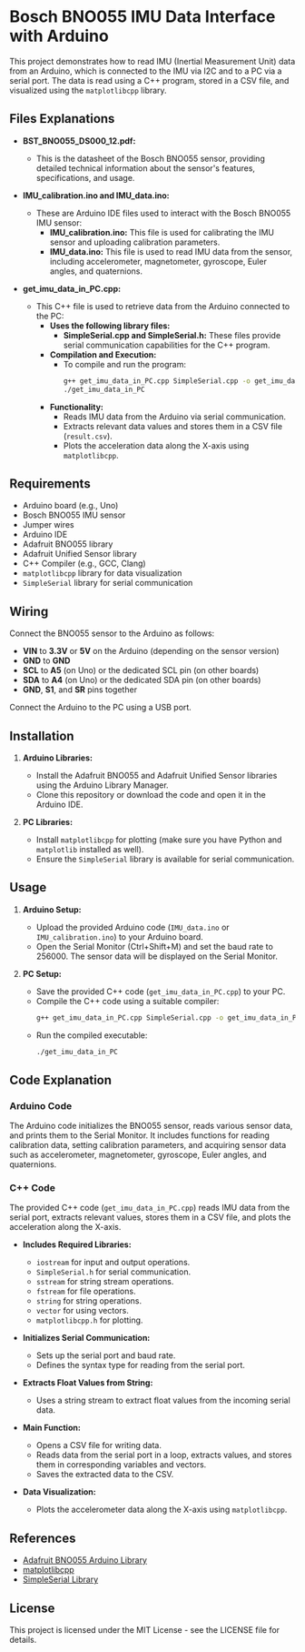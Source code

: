 # Bosch BNO055 IMU Data Interface with Arduino

This project demonstrates how to read IMU (Inertial Measurement Unit) data from an Arduino, which is connected to the IMU via I2C and to a PC via a serial port. The data is read using a C++ program, stored in a CSV file, and visualized using the `matplotlibcpp` library.

## Files Explanations

- **BST_BNO055_DS000_12.pdf:** 
  - This is the datasheet of the Bosch BNO055 sensor, providing detailed technical information about the sensor's features, specifications, and usage.

- **IMU_calibration.ino and IMU_data.ino:**
  - These are Arduino IDE files used to interact with the Bosch BNO055 IMU sensor:
    - **IMU_calibration.ino:** This file is used for calibrating the IMU sensor and uploading calibration parameters.
    - **IMU_data.ino:** This file is used to read IMU data from the sensor, including accelerometer, magnetometer, gyroscope, Euler angles, and quaternions.

- **get_imu_data_in_PC.cpp:**
  - This C++ file is used to retrieve data from the Arduino connected to the PC:
    - **Uses the following library files:**
      - **SimpleSerial.cpp and SimpleSerial.h:** These files provide serial communication capabilities for the C++ program.
    - **Compilation and Execution:**
      - To compile and run the program:
        ```sh
        g++ get_imu_data_in_PC.cpp SimpleSerial.cpp -o get_imu_data_in_PC -std=c++11
        ./get_imu_data_in_PC
        ```
    - **Functionality:**
      - Reads IMU data from the Arduino via serial communication.
      - Extracts relevant data values and stores them in a CSV file (`result.csv`).
      - Plots the acceleration data along the X-axis using `matplotlibcpp`.

## Requirements

- Arduino board (e.g., Uno)
- Bosch BNO055 IMU sensor
- Jumper wires
- Arduino IDE
- Adafruit BNO055 library
- Adafruit Unified Sensor library
- C++ Compiler (e.g., GCC, Clang)
- `matplotlibcpp` library for data visualization
- `SimpleSerial` library for serial communication

## Wiring

Connect the BNO055 sensor to the Arduino as follows:

- **VIN** to **3.3V** or **5V** on the Arduino (depending on the sensor version)
- **GND** to **GND**
- **SCL** to **A5** (on Uno) or the dedicated SCL pin (on other boards)
- **SDA** to **A4** (on Uno) or the dedicated SDA pin (on other boards)
- **GND**, **S1**, and **SR** pins together

Connect the Arduino to the PC using a USB port.

## Installation

1. **Arduino Libraries:**
   - Install the Adafruit BNO055 and Adafruit Unified Sensor libraries using the Arduino Library Manager.
   - Clone this repository or download the code and open it in the Arduino IDE.

2. **PC Libraries:**
   - Install `matplotlibcpp` for plotting (make sure you have Python and `matplotlib` installed as well).
   - Ensure the `SimpleSerial` library is available for serial communication.

## Usage

1. **Arduino Setup:**
   - Upload the provided Arduino code (`IMU_data.ino` or `IMU_calibration.ino`) to your Arduino board.
   - Open the Serial Monitor (Ctrl+Shift+M) and set the baud rate to 256000. The sensor data will be displayed on the Serial Monitor.

2. **PC Setup:**
   - Save the provided C++ code (`get_imu_data_in_PC.cpp`) to your PC.
   - Compile the C++ code using a suitable compiler:
     ```sh
     g++ get_imu_data_in_PC.cpp SimpleSerial.cpp -o get_imu_data_in_PC -std=c++11
     ```
   - Run the compiled executable:
     ```sh
     ./get_imu_data_in_PC
     ```

## Code Explanation

### Arduino Code

The Arduino code initializes the BNO055 sensor, reads various sensor data, and prints them to the Serial Monitor. It includes functions for reading calibration data, setting calibration parameters, and acquiring sensor data such as accelerometer, magnetometer, gyroscope, Euler angles, and quaternions.

### C++ Code

The provided C++ code (`get_imu_data_in_PC.cpp`) reads IMU data from the serial port, extracts relevant values, stores them in a CSV file, and plots the acceleration along the X-axis.

- **Includes Required Libraries:**
  - `iostream` for input and output operations.
  - `SimpleSerial.h` for serial communication.
  - `sstream` for string stream operations.
  - `fstream` for file operations.
  - `string` for string operations.
  - `vector` for using vectors.
  - `matplotlibcpp.h` for plotting.

- **Initializes Serial Communication:**
  - Sets up the serial port and baud rate.
  - Defines the syntax type for reading from the serial port.

- **Extracts Float Values from String:**
  - Uses a string stream to extract float values from the incoming serial data.

- **Main Function:**
  - Opens a CSV file for writing data.
  - Reads data from the serial port in a loop, extracts values, and stores them in corresponding variables and vectors.
  - Saves the extracted data to the CSV.

- **Data Visualization:**
  - Plots the accelerometer data along the X-axis using `matplotlibcpp`.

## References

- [Adafruit BNO055 Arduino Library](https://github.com/adafruit/Adafruit_BNO055)
- [matplotlibcpp](https://github.com/lava/matplotlib-cpp)
- [SimpleSerial Library](https://github.com/cwalk/SimpleSerial)

## License

This project is licensed under the MIT License - see the LICENSE file for details.
